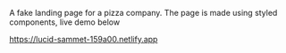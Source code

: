 A fake landing page for a pizza company. The page is made using styled components, live demo below

https://lucid-sammet-159a00.netlify.app
